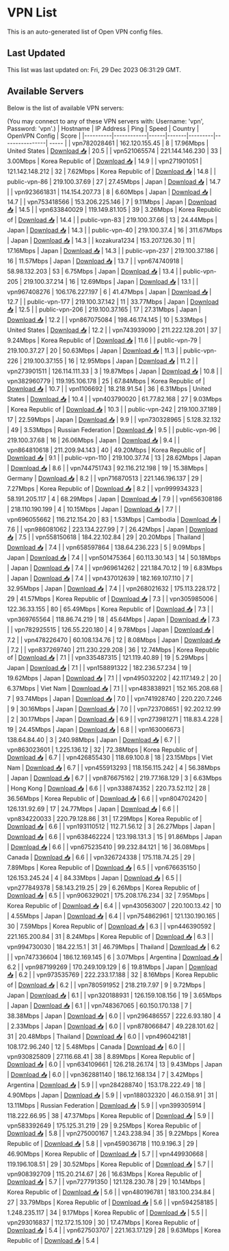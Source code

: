 # VPN List

This is an auto-generated list of Open VPN config files.

## Last Updated

This list was last updated on: Fri, 29 Dec 2023 06:31:29 GMT.

## Available Servers

Below is the list of available VPN servers:

(You may connect to any of these VPN servers with: Username: 'vpn', Password: 'vpn'.)
| Hostname | IP Address | Ping | Speed | Country | OpenVPN Config | Score |
|----------|------------|------|-------|---------|----------------| ----- |
| vpn782028461 | 162.120.155.45 | 8 | 17.96Mbps | United States | [Download 📥](./configs/server_0_US.ovpn) | 20.5 |
| vpn521065574 | 221.144.146.230 | 33 | 3.00Mbps | Korea Republic of | [Download 📥](./configs/server_1_KR.ovpn) | 14.9 |
| vpn271901051 | 121.142.148.212 | 32 | 7.62Mbps | Korea Republic of | [Download 📥](./configs/server_2_KR.ovpn) | 14.8 |
| public-vpn-86 | 219.100.37.69 | 27 | 27.45Mbps | Japan | [Download 📥](./configs/server_3_JP.ovpn) | 14.7 |
| vpn923661831 | 114.154.207.73 | 8 | 6.60Mbps | Japan | [Download 📥](./configs/server_4_JP.ovpn) | 14.7 |
| vpn753418566 | 153.206.225.146 | 7 | 9.11Mbps | Japan | [Download 📥](./configs/server_5_JP.ovpn) | 14.5 |
| vpn633840029 | 119.149.81.105 | 39 | 3.26Mbps | Korea Republic of | [Download 📥](./configs/server_6_KR.ovpn) | 14.4 |
| public-vpn-83 | 219.100.37.66 | 13 | 24.44Mbps | Japan | [Download 📥](./configs/server_7_JP.ovpn) | 14.3 |
| public-vpn-40 | 219.100.37.4 | 16 | 311.67Mbps | Japan | [Download 📥](./configs/server_8_JP.ovpn) | 14.3 |
| kozakura1234 | 153.207.126.30 | 11 | 17.16Mbps | Japan | [Download 📥](./configs/server_9_JP.ovpn) | 14.3 |
| public-vpn-237 | 219.100.37.186 | 16 | 11.57Mbps | Japan | [Download 📥](./configs/server_10_JP.ovpn) | 13.7 |
| vpn674740918 | 58.98.132.203 | 53 | 6.75Mbps | Japan | [Download 📥](./configs/server_11_JP.ovpn) | 13.4 |
| public-vpn-205 | 219.100.37.214 | 16 | 12.69Mbps | Japan | [Download 📥](./configs/server_12_JP.ovpn) | 13.1 |
| vpn967408276 | 106.176.227.197 | 6 | 41.47Mbps | Japan | [Download 📥](./configs/server_13_JP.ovpn) | 12.7 |
| public-vpn-177 | 219.100.37.142 | 11 | 33.77Mbps | Japan | [Download 📥](./configs/server_14_JP.ovpn) | 12.5 |
| public-vpn-206 | 219.100.37.165 | 17 | 27.31Mbps | Japan | [Download 📥](./configs/server_15_JP.ovpn) | 12.2 |
| vpn867075084 | 198.46.174.145 | 10 | 5.33Mbps | United States | [Download 📥](./configs/server_16_US.ovpn) | 12.2 |
| vpn743939090 | 211.222.128.201 | 37 | 9.24Mbps | Korea Republic of | [Download 📥](./configs/server_17_KR.ovpn) | 11.6 |
| public-vpn-79 | 219.100.37.27 | 20 | 50.63Mbps | Japan | [Download 📥](./configs/server_18_JP.ovpn) | 11.3 |
| public-vpn-226 | 219.100.37.155 | 16 | 12.95Mbps | Japan | [Download 📥](./configs/server_19_JP.ovpn) | 11.2 |
| vpn273901511 | 126.114.111.33 | 3 | 19.87Mbps | Japan | [Download 📥](./configs/server_20_JP.ovpn) | 10.8 |
| vpn382960779 | 119.195.106.178 | 25 | 67.84Mbps | Korea Republic of | [Download 📥](./configs/server_21_KR.ovpn) | 10.7 |
| vpn1106692 | 18.218.91.54 | 36 | 6.31Mbps | United States | [Download 📥](./configs/server_22_US.ovpn) | 10.4 |
| vpn403790020 | 61.77.82.168 | 27 | 9.03Mbps | Korea Republic of | [Download 📥](./configs/server_23_KR.ovpn) | 10.3 |
| public-vpn-242 | 219.100.37.189 | 17 | 22.59Mbps | Japan | [Download 📥](./configs/server_24_JP.ovpn) | 9.9 |
| vpn730328965 | 5.128.32.132 | 49 | 3.53Mbps | Russian Federation | [Download 📥](./configs/server_25_RU.ovpn) | 9.5 |
| public-vpn-96 | 219.100.37.68 | 16 | 26.06Mbps | Japan | [Download 📥](./configs/server_26_JP.ovpn) | 9.4 |
| vpn864810618 | 211.209.94.143 | 40 | 49.20Mbps | Korea Republic of | [Download 📥](./configs/server_27_KR.ovpn) | 9.1 |
| public-vpn-110 | 219.100.37.74 | 13 | 28.62Mbps | Japan | [Download 📥](./configs/server_28_JP.ovpn) | 8.6 |
| vpn744751743 | 92.116.212.198 | 19 | 15.38Mbps | Germany | [Download 📥](./configs/server_29_DE.ovpn) | 8.2 |
| vpn716870513 | 221.146.196.137 | 29 | 7.27Mbps | Korea Republic of | [Download 📥](./configs/server_30_KR.ovpn) | 8.2 |
| vpn999934323 | 58.191.205.117 | 4 | 68.29Mbps | Japan | [Download 📥](./configs/server_31_JP.ovpn) | 7.9 |
| vpn656308186 | 218.110.190.199 | 4 | 10.15Mbps | Japan | [Download 📥](./configs/server_32_JP.ovpn) | 7.7 |
| vpn696055662 | 116.212.154.20 | 83 | 1.53Mbps | Cambodia | [Download 📥](./configs/server_33_KH.ovpn) | 7.6 |
| vpn986081062 | 223.134.227.99 | 7 | 26.42Mbps | Japan | [Download 📥](./configs/server_34_JP.ovpn) | 7.5 |
| vpn558150618 | 184.22.102.84 | 29 | 20.20Mbps | Thailand | [Download 📥](./configs/server_35_TH.ovpn) | 7.4 |
| vpn658597864 | 138.64.236.223 | 5 | 9.09Mbps | Japan | [Download 📥](./configs/server_36_JP.ovpn) | 7.4 |
| vpn501475364 | 60.113.30.143 | 14 | 50.18Mbps | Japan | [Download 📥](./configs/server_37_JP.ovpn) | 7.4 |
| vpn969614262 | 221.184.70.12 | 19 | 6.83Mbps | Japan | [Download 📥](./configs/server_38_JP.ovpn) | 7.4 |
| vpn437012639 | 182.169.107.110 | 7 | 32.95Mbps | Japan | [Download 📥](./configs/server_39_JP.ovpn) | 7.4 |
| vpn268021632 | 175.113.228.172 | 29 | 41.57Mbps | Korea Republic of | [Download 📥](./configs/server_40_KR.ovpn) | 7.3 |
| vpn305985006 | 122.36.33.155 | 80 | 65.49Mbps | Korea Republic of | [Download 📥](./configs/server_41_KR.ovpn) | 7.3 |
| vpn369765564 | 118.86.74.219 | 18 | 45.64Mbps | Japan | [Download 📥](./configs/server_42_JP.ovpn) | 7.3 |
| vpn782925515 | 126.55.220.180 | 4 | 9.78Mbps | Japan | [Download 📥](./configs/server_43_JP.ovpn) | 7.2 |
| vpn478226470 | 60.108.134.76 | 12 | 8.08Mbps | Japan | [Download 📥](./configs/server_44_JP.ovpn) | 7.2 |
| vpn837269740 | 211.230.229.208 | 36 | 12.74Mbps | Korea Republic of | [Download 📥](./configs/server_45_KR.ovpn) | 7.1 |
| vpn335487315 | 121.119.40.89 | 19 | 5.29Mbps | Japan | [Download 📥](./configs/server_46_JP.ovpn) | 7.1 |
| vpn158891322 | 182.236.57.234 | 19 | 19.62Mbps | Japan | [Download 📥](./configs/server_47_JP.ovpn) | 7.1 |
| vpn495032202 | 42.117.149.2 | 20 | 6.37Mbps | Viet Nam | [Download 📥](./configs/server_48_VN.ovpn) | 7.1 |
| vpn483838921 | 152.165.208.68 | 7 | 93.74Mbps | Japan | [Download 📥](./configs/server_49_JP.ovpn) | 7.0 |
| vpn741928740 | 220.220.7.246 | 9 | 30.16Mbps | Japan | [Download 📥](./configs/server_50_JP.ovpn) | 7.0 |
| vpn723708651 | 92.202.12.99 | 2 | 30.17Mbps | Japan | [Download 📥](./configs/server_51_JP.ovpn) | 6.9 |
| vpn273981271 | 118.83.4.228 | 19 | 24.45Mbps | Japan | [Download 📥](./configs/server_52_JP.ovpn) | 6.8 |
| vpn163006673 | 138.64.84.40 | 3 | 240.98Mbps | Japan | [Download 📥](./configs/server_53_JP.ovpn) | 6.7 |
| vpn863023601 | 1.225.136.12 | 32 | 72.38Mbps | Korea Republic of | [Download 📥](./configs/server_54_KR.ovpn) | 6.7 |
| vpn426855430 | 118.69.100.8 | 18 | 23.15Mbps | Viet Nam | [Download 📥](./configs/server_55_VN.ovpn) | 6.7 |
| vpn455913293 | 118.156.115.242 | 4 | 56.38Mbps | Japan | [Download 📥](./configs/server_56_JP.ovpn) | 6.7 |
| vpn876675162 | 219.77.168.129 | 3 | 6.63Mbps | Hong Kong | [Download 📥](./configs/server_57_HK.ovpn) | 6.6 |
| vpn338874352 | 220.73.52.112 | 28 | 36.56Mbps | Korea Republic of | [Download 📥](./configs/server_58_KR.ovpn) | 6.6 |
| vpn804702420 | 126.131.92.69 | 17 | 24.77Mbps | Japan | [Download 📥](./configs/server_59_JP.ovpn) | 6.6 |
| vpn834220033 | 220.79.128.86 | 31 | 17.29Mbps | Korea Republic of | [Download 📥](./configs/server_60_KR.ovpn) | 6.6 |
| vpn193110512 | 112.71.56.12 | 3 | 26.27Mbps | Japan | [Download 📥](./configs/server_61_JP.ovpn) | 6.6 |
| vpn638462224 | 123.198.131.3 | 15 | 91.86Mbps | Japan | [Download 📥](./configs/server_62_JP.ovpn) | 6.6 |
| vpn675235410 | 99.232.84.121 | 16 | 36.08Mbps | Canada | [Download 📥](./configs/server_63_CA.ovpn) | 6.6 |
| vpn326724338 | 175.118.74.25 | 29 | 7.89Mbps | Korea Republic of | [Download 📥](./configs/server_64_KR.ovpn) | 6.5 |
| vpn676635150 | 126.153.245.24 | 4 | 84.33Mbps | Japan | [Download 📥](./configs/server_65_JP.ovpn) | 6.5 |
| vpn277849378 | 58.143.219.25 | 29 | 6.26Mbps | Korea Republic of | [Download 📥](./configs/server_66_KR.ovpn) | 6.5 |
| vpn906329021 | 175.208.176.234 | 32 | 7.95Mbps | Korea Republic of | [Download 📥](./configs/server_67_KR.ovpn) | 6.4 |
| vpn430563007 | 220.100.13.42 | 10 | 4.55Mbps | Japan | [Download 📥](./configs/server_68_JP.ovpn) | 6.4 |
| vpn754862961 | 121.130.190.165 | 30 | 7.59Mbps | Korea Republic of | [Download 📥](./configs/server_69_KR.ovpn) | 6.3 |
| vpn446390592 | 221.165.200.84 | 31 | 8.24Mbps | Korea Republic of | [Download 📥](./configs/server_70_KR.ovpn) | 6.3 |
| vpn994730030 | 184.22.15.1 | 31 | 46.79Mbps | Thailand | [Download 📥](./configs/server_71_TH.ovpn) | 6.2 |
| vpn747336604 | 186.12.169.145 | 6 | 3.07Mbps | Argentina | [Download 📥](./configs/server_72_AR.ovpn) | 6.2 |
| vpn987199269 | 170.249.109.129 | 6 | 19.81Mbps | Japan | [Download 📥](./configs/server_73_JP.ovpn) | 6.2 |
| vpn973535769 | 222.233.17.188 | 32 | 8.16Mbps | Korea Republic of | [Download 📥](./configs/server_74_KR.ovpn) | 6.2 |
| vpn780591952 | 218.219.7.97 | 9 | 9.72Mbps | Japan | [Download 📥](./configs/server_75_JP.ovpn) | 6.1 |
| vpn320188931 | 126.159.108.156 | 19 | 3.65Mbps | Japan | [Download 📥](./configs/server_76_JP.ovpn) | 6.1 |
| vpn748367065 | 60.150.170.138 | 7 | 38.38Mbps | Japan | [Download 📥](./configs/server_77_JP.ovpn) | 6.0 |
| vpn296486557 | 222.6.93.180 | 4 | 2.33Mbps | Japan | [Download 📥](./configs/server_78_JP.ovpn) | 6.0 |
| vpn878066847 | 49.228.101.62 | 31 | 20.48Mbps | Thailand | [Download 📥](./configs/server_79_TH.ovpn) | 6.0 |
| vpn496042181 | 108.172.96.240 | 12 | 5.48Mbps | Canada | [Download 📥](./configs/server_80_CA.ovpn) | 6.0 |
| vpn930825809 | 27.116.68.41 | 38 | 8.89Mbps | Korea Republic of | [Download 📥](./configs/server_81_KR.ovpn) | 6.0 |
| vpn634109661 | 126.218.26.174 | 13 | 9.43Mbps | Japan | [Download 📥](./configs/server_82_JP.ovpn) | 6.0 |
| vpn362881140 | 186.12.168.134 | 7 | 3.42Mbps | Argentina | [Download 📥](./configs/server_83_AR.ovpn) | 5.9 |
| vpn284288740 | 153.178.222.49 | 18 | 4.90Mbps | Japan | [Download 📥](./configs/server_84_JP.ovpn) | 5.9 |
| vpn188032320 | 46.0.158.91 | 31 | 13.11Mbps | Russian Federation | [Download 📥](./configs/server_85_RU.ovpn) | 5.9 |
| vpn399305914 | 118.222.66.95 | 38 | 47.37Mbps | Korea Republic of | [Download 📥](./configs/server_86_KR.ovpn) | 5.9 |
| vpn583392649 | 175.125.31.219 | 29 | 9.25Mbps | Korea Republic of | [Download 📥](./configs/server_87_KR.ovpn) | 5.8 |
| vpn275000167 | 1.243.238.94 | 35 | 9.22Mbps | Korea Republic of | [Download 📥](./configs/server_88_KR.ovpn) | 5.8 |
| vpn459036718 | 110.9.196.3 | 29 | 46.90Mbps | Korea Republic of | [Download 📥](./configs/server_89_KR.ovpn) | 5.7 |
| vpn449930668 | 119.196.108.51 | 29 | 30.52Mbps | Korea Republic of | [Download 📥](./configs/server_90_KR.ovpn) | 5.7 |
| vpn908392709 | 115.20.214.67 | 26 | 16.63Mbps | Korea Republic of | [Download 📥](./configs/server_91_KR.ovpn) | 5.7 |
| vpn727791350 | 121.128.230.78 | 29 | 10.14Mbps | Korea Republic of | [Download 📥](./configs/server_92_KR.ovpn) | 5.6 |
| vpn480196781 | 183.100.234.84 | 27 | 33.79Mbps | Korea Republic of | [Download 📥](./configs/server_93_KR.ovpn) | 5.6 |
| vpn594258185 | 1.248.235.117 | 34 | 9.17Mbps | Korea Republic of | [Download 📥](./configs/server_94_KR.ovpn) | 5.5 |
| vpn293016837 | 112.172.15.109 | 30 | 17.47Mbps | Korea Republic of | [Download 📥](./configs/server_95_KR.ovpn) | 5.4 |
| vpn627503707 | 221.163.17.129 | 28 | 9.63Mbps | Korea Republic of | [Download 📥](./configs/server_96_KR.ovpn) | 5.4 |
